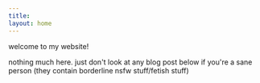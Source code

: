 ```yaml
---
title:
layout: home
---
```


welcome to my website!

nothing much here. just don't look at any blog post below if you're a sane person (they contain borderline nsfw stuff/fetish stuff)
